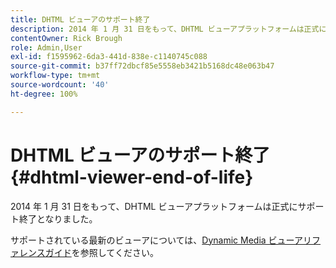 ```yaml
---
title: DHTML ビューアのサポート終了
description: 2014 年 1 月 31 日をもって、DHTML ビューアプラットフォームは正式にサポート終了となりました。
contentOwner: Rick Brough
role: Admin,User
exl-id: f1595962-6da3-441d-838e-c1140745c088
source-git-commit: b37ff72dbcf85e5558eb3421b5168dc48e063b47
workflow-type: tm+mt
source-wordcount: '40'
ht-degree: 100%

---
```


# DHTML ビューアのサポート終了 {#dhtml-viewer-end-of-life}

2014 年 1 月 31 日をもって、DHTML ビューアプラットフォームは正式にサポート終了となりました。

サポートされている最新のビューアについては、[Dynamic Media ビューアリファレンスガイド](https://experienceleague.adobe.com/docs/dynamic-media-developer-resources.html?lang=ja)を参照してください。
